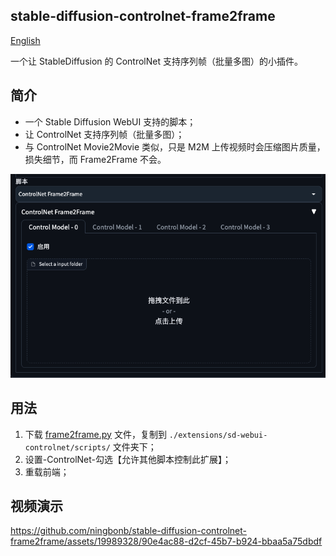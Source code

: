## stable-diffusion-controlnet-frame2frame

[English](./README.en.md)

一个让 StableDiffusion 的 ControlNet 支持序列帧（批量多图）的小插件。


## 简介

- 一个 Stable Diffusion WebUI 支持的脚本；
- 让 ControlNet 支持序列帧（批量多图）；
- 与 ControlNet Movie2Movie 类似，只是 M2M 上传视频时会压缩图片质量，损失细节，而 Frame2Frame 不会。

![](./image/screenshot.png)

## 用法

1. 下载 [frame2frame.py](./frame2frame.py) 文件，复制到 `./extensions/sd-webui-controlnet/scripts/` 文件夹下；
2. 设置-ControlNet-勾选【允许其他脚本控制此扩展】；
3. 重载前端；

## 视频演示


https://github.com/ningbonb/stable-diffusion-controlnet-frame2frame/assets/19989328/90e4ac88-d2cf-45b7-b924-bbaa5a75dbdf
